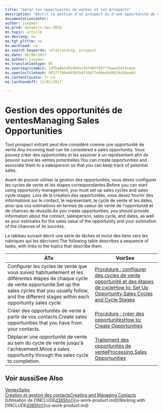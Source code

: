 ```yaml
---
title: "Gérer les opportunités de ventes et les prospects"
description: "Décrit la gestion d'un prospect ou d'une opportunité de ventes entrant dans Dynamics NAV, et l'association de l'opportunité à un représentant pour effectuer le suivi des ventes potentielles."
documentationcenter: 
author: jswymer
ms.prod: dynamics-nav-2018
ms.topic: article
ms.devlang: na
ms.tgt_pltfrm: na
ms.workload: na
ms.search.keywords: relationship, prospect
ms.date: 06/06/2017
ms.author: jswymer
ms.translationtype: HT
ms.sourcegitcommit: 1dfba8b14019991c95f40ffd5f7fbaed5df414eb
ms.openlocfilehash: 002ff760a803035df35d77e80ed4d0619a58ee6d
ms.contentlocale: fr-ca
ms.lasthandoff: 12/01/2017

---
```

# <a name="managing-sales-opportunities"></a><span data-ttu-id="555a6-103">Gestion des opportunités de ventes</span><span class="sxs-lookup"><span data-stu-id="555a6-103">Managing Sales Opportunities</span></span>
<span data-ttu-id="555a6-104">Tout prospect entrant peut être considéré comme une opportunité de vente.</span><span class="sxs-lookup"><span data-stu-id="555a6-104">Any incoming lead can be considered a sales opportunity.</span></span> <span data-ttu-id="555a6-105">Vous pouvez créer des opportunités et les associer à un représentant afin de pouvoir suivre les ventes potentielles.</span><span class="sxs-lookup"><span data-stu-id="555a6-105">You can create opportunities and associate them to a salesperson so that you can keep track of potential sales.</span></span>

<span data-ttu-id="555a6-106">Avant de pouvoir utiliser la gestion des opportunités, vous devez configurer les cycles de vente et les étapes correspondantes.</span><span class="sxs-lookup"><span data-stu-id="555a6-106">Before you can start using opportunity management, you must set up sales cycles and sales cycle stages.</span></span> <span data-ttu-id="555a6-107">Lors de la création des opportunités, vous devez fournir des informations sur le contact, le représentant, le cycle de vente et les dates, ainsi que vos estimations en termes de valeur de vente de l'opportunité et de chances de réussite.</span><span class="sxs-lookup"><span data-stu-id="555a6-107">As you create opportunities, you should provide information about the contact, salesperson, sales cycle, and dates, as well as your estimates for the sales value of the opportunity and your estimation of the chances of its success.</span></span>

<span data-ttu-id="555a6-108">Le tableau suivant décrit une série de tâches et inclut des liens vers les rubriques qui les décrivent.</span><span class="sxs-lookup"><span data-stu-id="555a6-108">The following table describes a sequence of tasks, with links to the topics that describe them.</span></span> 

| <span data-ttu-id="555a6-109">À</span><span class="sxs-lookup"><span data-stu-id="555a6-109">To</span></span> | <span data-ttu-id="555a6-110">Voir</span><span class="sxs-lookup"><span data-stu-id="555a6-110">See</span></span> |
| --- | --- |
| <span data-ttu-id="555a6-111">Configurer les cycles de vente que vous suivez habituellement et les différentes étapes de chaque cycle de vente opportunité.</span><span class="sxs-lookup"><span data-stu-id="555a6-111">Set up the sales cycles that you usually follow, and the different stages within each opportunity sales cycle.</span></span> |[<span data-ttu-id="555a6-112">Procédure : configurer des cycles de vente opportunité et des étapes de cycle</span><span class="sxs-lookup"><span data-stu-id="555a6-112">How to: Set Up Opportunity Sales Cycles and Cycle Stages</span></span>](marketing-how-setup-opportunity-sales-cycles-stages.md) |
| <span data-ttu-id="555a6-113">Créer des opportunités de vente à partir de vos contacts.</span><span class="sxs-lookup"><span data-stu-id="555a6-113">Create sales opportunities that you have from your contacts.</span></span> |[<span data-ttu-id="555a6-114">Procédure : créer des opportunités</span><span class="sxs-lookup"><span data-stu-id="555a6-114">How to: Create Opportunities</span></span>](marketing-how-create-opportunities.md) |
| <span data-ttu-id="555a6-115">Déplacer une opportunité de vente au sein du cycle de vente jusqu'à l'achèvement.</span><span class="sxs-lookup"><span data-stu-id="555a6-115">Move a sales opportunity through the sales cycle to completion.</span></span> |[<span data-ttu-id="555a6-116">Traitement des opportunités de vente</span><span class="sxs-lookup"><span data-stu-id="555a6-116">Processing Sales Opportunities</span></span>](marketing-processing-sales-opportunities.md) |

## <a name="see-also"></a><span data-ttu-id="555a6-117">Voir aussi</span><span class="sxs-lookup"><span data-stu-id="555a6-117">See Also</span></span>
[<span data-ttu-id="555a6-118">Ventes</span><span class="sxs-lookup"><span data-stu-id="555a6-118">Sales</span></span>](sales-manage-sales.md)  
[<span data-ttu-id="555a6-119">Création et gestion des contacts</span><span class="sxs-lookup"><span data-stu-id="555a6-119">Creating and Managing Contacts</span></span>](marketing-contacts.md)  
<span data-ttu-id="555a6-120">[Utilisation de [!INCLUDE[d365fin](includes/d365fin_md.md)]](ui-work-product.md)</span><span class="sxs-lookup"><span data-stu-id="555a6-120">[Working with [!INCLUDE[d365fin](includes/d365fin_md.md)]](ui-work-product.md)</span></span>


